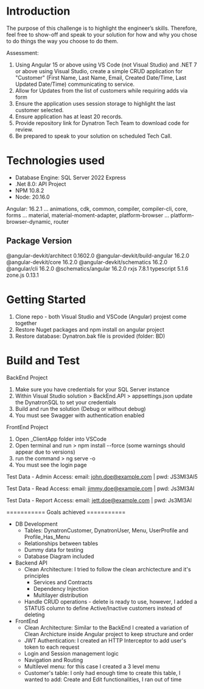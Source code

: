# Introduction 
The purpose of this challenge is to highlight the engineer’s skills. Therefore, feel free to show-off and speak to your solution for how and why you chose to do things the way you choose to do them.

Assessment:
1.	Using Angular 15 or above using VS Code (not Visual Studio) and .NET 7 or above using Visual Studio, create a simple CRUD application for "Customer" (First Name, Last Name, Email, Created Date/Time, Last Updated Date/Time) communicating to service.
2.	Allow for Updates from the list of customers while requiring adds via form
3.	Ensure the application uses session storage to highlight the last customer selected.
4.	Ensure application has at least 20 records.
5.	Provide repository link for Dynatron Tech Team to download code for review.
6.	Be prepared to speak to your solution on scheduled Tech Call.

# Technologies used
- Database Engine: SQL Server 2022 Express
- .Net 8.0: API Project
- NPM 10.8.2
- Node: 20.16.0
  
Angular: 16.2.1
... animations, cdk, common, compiler, compiler-cli, core, forms
... material, material-moment-adapter, platform-browser
... platform-browser-dynamic, router

Package                         Version
---------------------------------------------------------
@angular-devkit/architect       0.1602.0
@angular-devkit/build-angular   16.2.0
@angular-devkit/core            16.2.0
@angular-devkit/schematics      16.2.0
@angular/cli                    16.2.0
@schematics/angular             16.2.0
rxjs                            7.8.1
typescript                      5.1.6
zone.js                         0.13.1

# Getting Started
1. Clone repo - both Visual Studio and VSCode (Angular) projest come together
2. Restore Nuget packages and npm install on angular project
3. Restore database: Dynatron.bak file is provided (folder: BD)

# Build and Test
BackEnd Project
1. Make sure you have credentials for your SQL Server instance
2. Within Visual Studio solution > BackEnd.API > appsettings.json update the DynatronSQL to set your credentials
3. Build and run the solution (Debug or without debug)
4. You must see Swagger with authentication enabled

FrontEnd Project
1. Open _ClientApp folder into VSCode
2. Open terminal and run > npm install --force (some warnings should appear due to versions)
3. run the command > ng serve -o
4. You must see the login page

Test Data - Admin Access: email: john.doe@example.com | pwd: JS3Ml3Al5

Test Data - Read Access: email: jimmy.doe@example.com | pwd: Js3Ml3Al

Test Data - Report Access: email: jett.doe@example.com | pwd: Js3Ml3Al

=========== Goals achieved ===========
- DB Development
  - Tables: DynatronCustomer, DynatronUser, Menu, UserProfile and Profile_Has_Menu
  - Relationships between tables
  - Dummy data for testing
  - Database Diagram included
- Backend API
  - Clean Architecture: I tried to follow the clean archictecture and it's principles
    - Services and Contracts
    - Dependency Injection
    - Multilayer distribution
  - Handle CRUD operations - delete is ready to use, however, I added a STATUS column to define Active/Inactive customers instead of deleting
- FrontEnd
  - Clean Architecture: Similar to the BackEnd I created a variation of Clean Archicture inside Angular project to keep structure and order
  - JWT Authentication: I created an HTTP Interceptor to add user's token to each request
  - Login and Session management logic
  - Navigation and Routing
  - Multilevel menu: for this case I created a 3 level menu
  - Customer's table: I only had enough time to create this table, I wanted to add: Create and Edit functionalities, I ran out of time
